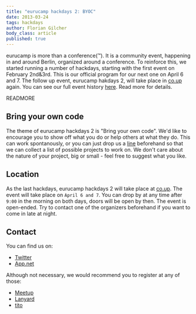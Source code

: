 ```yaml
---
title: "eurucamp hackdays 2: BYOC"
date: 2013-03-24
tags: hackdays
author: Florian Gilcher
body_class: article
published: true
---
```


eurucamp is more than a conference(&trade;). It is a community event, happening in and around Berlin, organized around a conference. To reinforce this, we started running a number of hackdays, starting with the first event on February 2nd&3rd. This is our official program for our next one on April 6 and 7. The follow up event, eurucamp hakdays 2, will take place in [co.up](http://co-up.de/events.html) again. You can see our full event history [here](https://tito.io/eurucamp/). Read more for details.

READMORE

## Bring your own code

The theme of eurucamp hackdays 2 is "Bring your own code". We'd like to encourage you to show off what you do or help others at what they do. This can work spontanously, or you can just drop us a [line](mailto:flo@andersground.net) beforehand so that we can collect a list of possible projects to work on. We don't care about the nature of your project, big or small - feel free to suggest what you like.

## Location

As the last hackdays, eurucamp hackdays 2 will take place at [co.up](http://co-up.de). The event will take place on `April 6 and 7`. You can drop by at any time after `9:00` in the morning on both days, doors will be open by then. The event is open-ended. Try to contact one of the organizers beforehand if you want to come in late at night.

## Contact

You can find us on:

* [Twitter](http://twitter.com/eurucamp)
* [App.net](https://alpha.app.net/eurucamp)

Although not necessary, we would recommend you to register at any of those:

* [Meetup](http://www.meetup.com/eurucamp-hackfests/events/108857812/)
* [Lanyard](http://lanyrd.com/2013/euruhack2/)
* [tito](https://tito.io/eurucamp/eurucamp-2013-hackdays-2-bring-you-own-code)